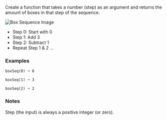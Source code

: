 Create a function that takes a number (step) as an argument and returns the amount of boxes in that step of the sequence.

![Box Sequence Image](<https://edabit-challenges.s3.amazonaws.com/algebra_sequence_boxes.png> "Box Sequence")

*   Step 0: Start with 0
*   Step 1: Add 3
*   Step 2: Subtract 1
*   Repeat Step 1 & 2 ...


### Examples ###
    boxSeq(0) ➞ 0

    boxSeq(1) ➞ 3

    boxSeq(2) ➞ 2


### Notes ###
Step (the input) is always a positive integer (or zero).